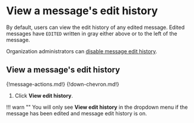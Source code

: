 # View a message's edit history

By default, users can view the edit history of any edited message. Edited
messages have `EDITED` written in gray either above or to the left of the
message.

Organization administrators can
[disable message edit history](/help/disable-message-edit-history).

## View a message's edit history

{!message-actions.md!}
{!down-chevron.md!}

1. Click **View edit history**.

!!! warn ""
    You will only see **View edit history** in the dropdown menu if
    the message has been edited and message edit history is on.
